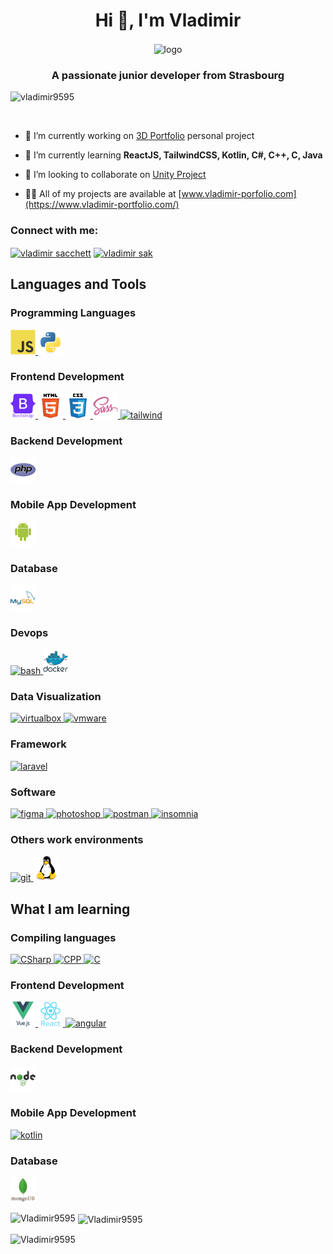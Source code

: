 <h1 align="center">Hi 👋, I'm Vladimir</h1>
 <div align="center">
 <img
      src="https://cdn.vladimir-portfolio.eu/shared/images/vs_logo.png"
      alt="logo"
      width="100"
      height="100"
     align="center"
    />
 </div>
<h3 align="center">A passionate junior developer from Strasbourg</h3>

<p align="left"> <img src="https://komarev.com/ghpvc/?username=vladimir9595&label=Profile%20views&color=0e75b6&style=flat" alt="vladimir9595" /> </p>

<p align="left"> <a href="https://twitter.com/" target="blank"><img src="https://img.shields.io/twitter/follow/?logo=twitter&style=for-the-badge" alt="" /></a> </p>

- 🔭 I’m currently working on [3D Portfolio](https://github.com/Vladimir9595/3D-Portfolio/tree/main) personal project

- 🌱 I’m currently learning **ReactJS, TailwindCSS, Kotlin, C#, C++, C, Java**

- 👯 I’m looking to collaborate on [Unity Project](https://github.com/Paco-crossing-the-roads)

- 👨‍💻 All of my projects are available at [www.vladimir-porfolio.com](https://www.vladimir-portfolio.com/)

<h3 align="left">Connect with me:</h3>
<p align="left">
<a href="https://linkedin.com/in/vladimir sacchett" target="blank"><img align="center" src="https://raw.githubusercontent.com/rahuldkjain/github-profile-readme-generator/master/src/images/icons/Social/linked-in-alt.svg" alt="vladimir sacchett" height="30" width="40" /></a>
<a href="https://fb.com/vladimir sak" target="blank"><img align="center" src="https://raw.githubusercontent.com/rahuldkjain/github-profile-readme-generator/master/src/images/icons/Social/facebook.svg" alt="vladimir sak" height="30" width="40" /></a>
</p>

<h2 align="left">Languages and Tools</h2>

<h3>Programming Languages</h3>
<a
        href="https://developer.mozilla.org/en-US/docs/Web/JavaScript"
        target="_blank"
        rel="noreferrer"
      >
        <img
          src="https://raw.githubusercontent.com/devicons/devicon/master/icons/javascript/javascript-original.svg"
          alt="javascript"
          width="40"
          height="40"
        />
      </a>
  <a href="https://www.python.org" target="_blank" rel="noreferrer">
    <img
      src="https://raw.githubusercontent.com/devicons/devicon/master/icons/python/python-original.svg"
      alt="python"
      width="40"
      height="40"
    />
  </a>
<h3>Frontend Development</h3>

  <a href="https://getbootstrap.com" target="_blank" rel="noreferrer">
    <img
      src="https://raw.githubusercontent.com/devicons/devicon/master/icons/bootstrap/bootstrap-plain-wordmark.svg"
      alt="bootstrap"
      width="40"
      height="40"
    />
  </a>
  <a href="https://www.w3.org/html/" target="_blank" rel="noreferrer">
    <img
      src="https://raw.githubusercontent.com/devicons/devicon/master/icons/html5/html5-original-wordmark.svg"
      alt="html5"
      width="40"
      height="40"
    />
  </a>
  <a href="https://www.w3schools.com/css/" target="_blank" rel="noreferrer">
    <img
      src="https://raw.githubusercontent.com/devicons/devicon/master/icons/css3/css3-original-wordmark.svg"
      alt="css3"
      width="40"
      height="40"
    />
  </a>
  <a href="https://sass-lang.com" target="_blank" rel="noreferrer">
    <img
      src="https://raw.githubusercontent.com/devicons/devicon/master/icons/sass/sass-original.svg"
      alt="sass"
      width="40"
      height="40"
    />
  </a>
    <a href="https://tailwindcss.com/" target="_blank" rel="noreferrer">
    <img
      src="https://www.vectorlogo.zone/logos/tailwindcss/tailwindcss-icon.svg"
      alt="tailwind"
      width="40"
      height="40"
    />
  </a>
<h3>Backend Development</h3>
   <a href="https://www.php.net" target="_blank" rel="noreferrer">
    <img
      src="https://raw.githubusercontent.com/devicons/devicon/master/icons/php/php-original.svg"
      alt="php"
      width="40"
      height="40"
    />
  </a>
<h3>Mobile App Development</h3>
<a href="https://developer.android.com" target="_blank" rel="noreferrer">
  <img
    src="https://raw.githubusercontent.com/devicons/devicon/master/icons/android/android-original-wordmark.svg"
    alt="android"
    width="40"
    height="40"
  />
</a>

<h3>Database</h3>

  <a href="https://www.mysql.com/" target="_blank" rel="noreferrer">
    <img
      src="https://raw.githubusercontent.com/devicons/devicon/master/icons/mysql/mysql-original-wordmark.svg"
      alt="mysql"
      width="40"
      height="40"
    />
  </a>
<h3>Devops</h3>
<a href="https://www.gnu.org/software/bash/" target="_blank" rel="noreferrer">
  <img
    src="https://www.vectorlogo.zone/logos/gnu_bash/gnu_bash-icon.svg"
    alt="bash"
    width="40"
    height="40"
  />
</a>
<a href="https://www.docker.com/" target="_blank" rel="noreferrer">
  <img
    src="https://raw.githubusercontent.com/devicons/devicon/master/icons/docker/docker-original-wordmark.svg"
    alt="docker"
    width="40"
    height="40"
  />
</a>
<h3>Data Visualization</h3>
<a href="https://www.virtualbox.org/" target="_blank" rel="noreferrer">
  <img
    src="https://upload.wikimedia.org/wikipedia/commons/d/d5/Virtualbox_logo.png"
    alt="virtualbox"
    width="40"
    height="40"
  />
</a>

<a href="https://www.vmware.com/" target="_blank" rel="noreferrer">
  <img
    src="https://upload.wikimedia.org/wikipedia/commons/5/5a/Vmware_workstation_16_icon.svg"
    alt="vmware"
    width="40"
    height="40"
  />
</a>
<h3>Framework</h3>
<a href="https://laravel.com/" target="_blank" rel="noreferrer">
  <img
    src="https://upload.wikimedia.org/wikipedia/commons/thumb/9/9a/Laravel.svg/1969px-Laravel.svg.png"
    alt="laravel"
    width="40"
    height="40"
  />
</a>
<h3>Software</h3>
<a href="https://www.figma.com/" target="_blank" rel="noreferrer">
  <img
    src="https://www.vectorlogo.zone/logos/figma/figma-icon.svg"
    alt="figma"
    width="40"
    height="40"
  />
</a>

  <a href="https://www.photoshop.com/en" target="_blank" rel="noreferrer">
    <img
      src="https://upload.wikimedia.org/wikipedia/commons/thumb/a/af/Adobe_Photoshop_CC_icon.svg/1051px-Adobe_Photoshop_CC_icon.svg.png"
      alt="photoshop"
      width="40"
      height="40"
    />
  </a>

  <a href="https://postman.com" target="_blank" rel="noreferrer">
    <img
      src="https://www.vectorlogo.zone/logos/getpostman/getpostman-icon.svg"
      alt="postman"
      width="40"
      height="40"
    />
  </a>

  <a href="https://insomnia.rest/" target="_blank" rel="noreferrer">
    <img
      src="https://seeklogo.com/images/I/insomnia-logo-A35E09EB19-seeklogo.com.png"
      alt="insomnia"
      width="40"
      height="40"
    />
  </a>
<h3>Others work environments</h3>
  <a href="https://git-scm.com/" target="_blank" rel="noreferrer">
    <img
      src="https://www.vectorlogo.zone/logos/git-scm/git-scm-icon.svg"
      alt="git"
      width="40"
      height="40"
    />
  </a>


  <a href="https://www.linux.org/" target="_blank" rel="noreferrer">
    <img
      src="https://raw.githubusercontent.com/devicons/devicon/master/icons/linux/linux-original.svg"
      alt="linux"
      width="40"
      height="40"
    />
  </a>

<h2 align="left">What I am learning</h2>

<h3>Compiling languages</h3>
  <a href="https://learn.microsoft.com/en-us/dotnet/csharp/" target="_blank" rel="noreferrer">
    <img
      src="https://upload.wikimedia.org/wikipedia/commons/thumb/b/bd/Logo_C_sharp.svg/1200px-Logo_C_sharp.svg.png"
      alt="CSharp"
      width="40"
      height="40"
    />
  </a>
  <a href="https://learn.microsoft.com/en-us/cpp/cpp/?view=msvc-170" target="_blank" rel="noreferrer">
    <img
      src="https://upload.wikimedia.org/wikipedia/commons/thumb/1/18/ISO_C%2B%2B_Logo.svg/1822px-ISO_C%2B%2B_Logo.svg.png"
      alt="CPP"
      width="40"
      height="40"
    />
  </a>
  <a href="https://learn.microsoft.com/en-us/cpp/c-language/?view=msvc-170" target="_blank" rel="noreferrer">
    <img
      src="https://upload.wikimedia.org/wikipedia/commons/thumb/1/18/C_Programming_Language.svg/695px-C_Programming_Language.svg.png"
      alt="C"
      width="40"
      height="40"
    />
  </a>

<h3>Frontend Development</h3>
  <a href="https://vuejs.org/" target="_blank" rel="noreferrer">
    <img
      src="https://raw.githubusercontent.com/devicons/devicon/master/icons/vuejs/vuejs-original-wordmark.svg"
      alt="vuejs"
      width="40"
      height="40"
    />
  </a>
  <a href="https://reactjs.org/" target="_blank" rel="noreferrer">
    <img
      src="https://raw.githubusercontent.com/devicons/devicon/master/icons/react/react-original-wordmark.svg"
      alt="react"
      width="40"
      height="40"
    />
  </a>
  <a href="https://angular.io/" target="_blank" rel="noreferrer">
    <img
      src="https://upload.wikimedia.org/wikipedia/commons/thumb/c/cf/Angular_full_color_logo.svg/2048px-Angular_full_color_logo.svg.png"
      alt="angular"
      width="40"
      height="40"
    />
  </a>

<h3>Backend Development</h3>
<a href="https://nodejs.org" target="_blank" rel="noreferrer">
    <img
      src="https://raw.githubusercontent.com/devicons/devicon/master/icons/nodejs/nodejs-original-wordmark.svg"
      alt="nodejs"
      width="40"
      height="40"
    />
  </a>
<h3>Mobile App Development</h3>

<a href="https://kotlinlang.org" target="_blank" rel="noreferrer">
    <img
      src="https://www.vectorlogo.zone/logos/kotlinlang/kotlinlang-icon.svg"
      alt="kotlin"
      width="40"
      height="40"
    />
  </a>
<h3>Database</h3>
<a href="https://www.mongodb.com/" target="_blank" rel="noreferrer">
    <img
      src="https://raw.githubusercontent.com/devicons/devicon/master/icons/mongodb/mongodb-original-wordmark.svg"
      alt="mongodb"
      width="40"
      height="40"
    />
  </a>

<p><img align="left" src="https://github-readme-stats.vercel.app/api/top-langs?username=Vladimir9595&show_icons=true&locale=en&layout=compact" alt="Vladimir9595" /></p>

<p>&nbsp;<img align="center" src="https://github-readme-stats.vercel.app/api?username=Vladimir9595&show_icons=true&locale=en" alt="Vladimir9595" /></p>

<p><img align="center" src="https://github-readme-streak-stats.herokuapp.com/?user=Vladimir9595&" alt="Vladimir9595" /></p>


